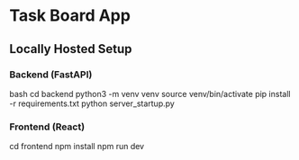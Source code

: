 # Task Board App

## Locally Hosted Setup

### Backend (FastAPI)
bash
cd backend
python3 -m venv venv
source venv/bin/activate
pip install -r requirements.txt
python server_startup.py


### Frontend (React)
cd frontend
npm install
npm run dev
